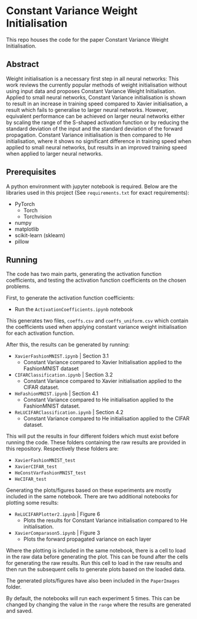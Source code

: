 # <c> Constant Variance Weight Initialisation </c>

This repo houses the code for the paper Constant Variance Weight Initialisation.

## Abstract
Weight initialisation is a necessary first step in all neural networks: This work reviews the currently popular methods of weight initialisation without using input data and proposes Constant Variance Weight Initialisation. Applied to small neural networks, Constant Variance initialisation is shown to result in an increase in training speed compared to Xavier initialisation, a result which fails to generalise to larger neural networks. However, equivalent performance can be achieved on larger neural networks either by scaling the range of the S-shaped activation function or by reducing the standard deviation of the input and the standard deviation of the forward propagation. Constant Variance initialisation is then compared to He initialisation, where it shows no significant difference in training speed when applied to small neural networks, but results in an improved training speed when applied to larger neural networks.


## Prerequisites

A python environment with jupyter notebook is required.
Below are the libraries used in this project (See `requirements.txt` for exact requirements):
 - PyTorch
   - Torch
   - Torchvision
 - numpy
 - matplotlib
 - scikit-learn (sklearn)
 - pillow


## Running
The code has two main parts, generating the activation function coefficients, 
and testing the activation function coefficients on the chosen problems.

First, to generate the activation function coefficients:
 - Run the `ActivationCoefficients.ipynb` notebook

This generates two files, `coeffs.csv` and `coeffs_uniform.csv` which contain the coefficients used when applying constant variance weight initialisation for each activation function.

After this, the results can be generated by running:
 - `XavierFashionMNIST.ipynb` | Section 3.1
   - Constant Variance compared to Xavier Initialisation applied to the FashionMNIST dataset
 - `CIFARClassification.ipynb` | Section 3.2
   - Constant Variance compared to Xavier initialisation applied to the CIFAR dataset.
 - `HeFashionMNIST.ipynb` | Section 4.1
   - Constant Variance compared to He initialisation applied to the FashionMNIST dataset.
 - `ReLUCIFARClassification.ipynb` | Section 4.2
   - Constant Variance compared to He initialisation applied to the CIFAR dataset.

This will put the results in four different folders which must exist before running the code.  These folders containing the raw results are provided in this repository.  Respectively these folders are:
 - `XavierFashionMNIST_test`
 - `XavierCIFAR_test`
 - `HeConstVarFashionMNIST_test`
 - `HeCIFAR_test`

Generating the plots/figures based on these experiments are mostly included in the same notebook.  There are two additional notebooks for plotting some results:
 - `ReLUCIFARPlotter2.ipynb` | Figure 6
   - Plots the results for Constant Variance initialisation compared to He initialisation.
 - `XavierComparason5.ipynb` | Figure 3
   - Plots the forward propagated variance on each layer

Where the plotting is included in the same notebook, there is a cell to load in the raw data before generating the plot.  This can be found after the cells for generating the raw results.  Run this cell to load in the raw results and then run the subsequent cells to generate plots based on the loaded data.

The generated plots/figures have also been included in the `PaperImages` folder.

By default, the notebooks will run each experiment 5 times.  This can be changed by changing the value in the `range` where the results are generated and saved.

